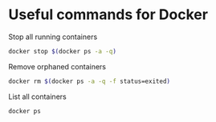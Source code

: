 # Useful commands for Docker


Stop all running containers
```bash
docker stop $(docker ps -a -q)
```

Remove orphaned containers
```bash
docker rm $(docker ps -a -q -f status=exited)
```

List all containers
```bash
docker ps
```

